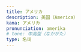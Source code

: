 ```yaml
---
title: アメリカ
description: 美国（America）
kana: アメリカ
pronunciation: amerika
# tone: 中高型（なかがた）
type: 名词
---
```

